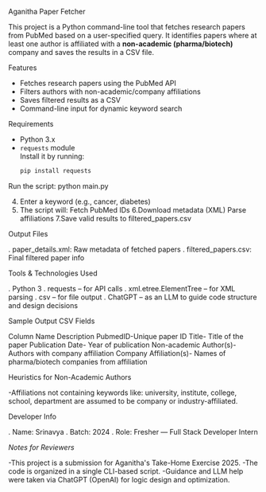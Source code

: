 Aganitha Paper Fetcher 

This project is a Python command-line tool that fetches research papers from PubMed based on a user-specified query. It identifies papers where at least one author is affiliated with a **non-academic (pharma/biotech)** company and saves the results in a CSV file.

Features

- Fetches research papers using the PubMed API
- Filters authors with non-academic/company affiliations
- Saves filtered results as a CSV
- Command-line input for dynamic keyword search

 Requirements

- Python 3.x
- `requests` module  
  Install it by running:  
  ```bash
  pip install requests
Run the script:
python main.py

4. Enter a keyword (e.g., cancer, diabetes)
5. The script will:
Fetch PubMed IDs
6.Download metadata (XML)
Parse affiliations
7.Save valid results to filtered_papers.csv

Output Files

. paper_details.xml: Raw metadata of fetched papers
. filtered_papers.csv: Final filtered paper info

Tools & Technologies Used

. Python 3
. requests – for API calls
. xml.etree.ElementTree – for XML parsing
. csv – for file output
. ChatGPT – as an LLM to guide code structure and design decisions


Sample Output CSV Fields


Column Name	Description
PubmedID-Unique paper ID
Title-	Title of the paper
Publication Date-	Year of publication
Non-academic Author(s)-	Authors with company affiliation
Company Affiliation(s)-	Names of pharma/biotech companies from affiliation

Heuristics for Non-Academic Authors

-Affiliations not containing
keywords like:
university, institute, college, school, department are assumed to be company or industry-affiliated.

Developer Info

. Name: Srinavya
. Batch: 2024
. Role: Fresher — Full Stack Developer Intern 

*Notes for Reviewers*

-This project is a submission for Aganitha's Take-Home Exercise 2025.
-The code is organized in a single CLI-based script.
-Guidance and LLM help were taken via ChatGPT (OpenAI) for logic design and optimization.


